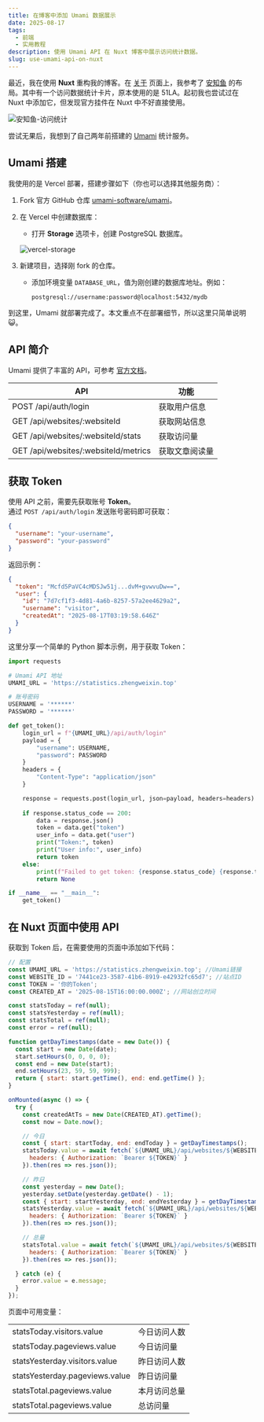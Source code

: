 ```yaml
---
title: 在博客中添加 Umami 数据展示
date: 2025-08-17
tags:
  - 前端
  - 实用教程
description: 使用 Umami API 在 Nuxt 博客中展示访问统计数据。
slug: use-umami-api-on-nuxt
---
```


最近，我在使用 **Nuxt** 重构我的博客。在 [关于](/about) 页面上，我参考了 [安知鱼](https://blog.anheyu.com/about/) 的布局。其中有一个访问数据统计卡片，原本使用的是 51LA。起初我也尝试过在 Nuxt 中添加它，但发现官方挂件在 Nuxt 中不好直接使用。

![安知鱼-访问统计](https://cdn.zhengweixin.top/blog/posts/612e9ddb40fe4c3b8f02910c93817ee9.png)

尝试无果后，我想到了自己两年前搭建的 [Umami](https://umami.is/) 统计服务。

## Umami 搭建

我使用的是 Vercel 部署，搭建步骤如下（你也可以选择其他服务商）：

1. Fork 官方 GitHub 仓库 [umami-software/umami](https://github.com/umami-software/umami)。

2. 在 Vercel 中创建数据库：
   - 打开 **Storage** 选项卡，创建 PostgreSQL 数据库。
   
   ![vercel-storage](https://cdn.zhengweixin.top/blog/posts/34df58bdbb98404cb8b82dbc55ac356d.png)

3. 新建项目，选择刚 fork 的仓库。
   - 添加环境变量 `DATABASE_URL`，值为刚创建的数据库地址。例如：
     ```
     postgresql://username:password@localhost:5432/mydb
     ```
     

到这里，Umami 就部署完成了。本文重点不在部署细节，所以这里只简单说明 😺。

## API 简介

Umami 提供了丰富的 API，可参考 [官方文档](https://umami.is/docs/api/authentication)。

| API                                   | 功能             |
| ------------------------------------ | ---------------- |
| POST /api/auth/login                  | 获取用户信息     |
| GET /api/websites/:websiteId          | 获取网站信息     |
| GET /api/websites/:websiteId/stats    | 获取访问量       |
| GET /api/websites/:websiteId/metrics  | 获取文章阅读量   |

## 获取 Token

使用 API 之前，需要先获取账号 **Token**。  
通过 `POST /api/auth/login` 发送账号密码即可获取：

```json
{
  "username": "your-username",
  "password": "your-password"
}
```

返回示例：


```json
{
  "token": "Mcfd5PaVC4cMDSJw51j...dvM+gvwvuDw==",
  "user": {
    "id": "7d7cf1f3-4d81-4a6b-8257-57a2ee4629a2",
    "username": "visitor",
    "createdAt": "2025-08-17T03:19:58.646Z"
  }
}
```

这里分享一个简单的 Python 脚本示例，用于获取 Token：

```python
import requests

# Umami API 地址
UMAMI_URL = 'https://statistics.zhengweixin.top'

# 账号密码
USERNAME = '******'
PASSWORD = '******'

def get_token():
    login_url = f"{UMAMI_URL}/api/auth/login"
    payload = {
        "username": USERNAME,
        "password": PASSWORD
    }
    headers = {
        "Content-Type": "application/json"
    }

    response = requests.post(login_url, json=payload, headers=headers)
    
    if response.status_code == 200:
        data = response.json()
        token = data.get("token")
        user_info = data.get("user")
        print("Token:", token)
        print("User info:", user_info)
        return token
    else:
        print(f"Failed to get token: {response.status_code} {response.text}")
        return None

if __name__ == "__main__":
    get_token()

```

## 在 Nuxt 页面中使用 API

获取到 Token 后，在需要使用的页面中添加如下代码：

```javascript
// 配置
const UMAMI_URL = 'https://statistics.zhengweixin.top'; //Umami链接
const WEBSITE_ID = '7441ce23-3587-41b6-8919-e42932fc65d7'; //站点ID
const TOKEN = '你的Token';
const CREATED_AT = '2025-08-15T16:00:00.000Z'; //网站创立时间

const statsToday = ref(null);
const statsYesterday = ref(null);
const statsTotal = ref(null);
const error = ref(null);

function getDayTimestamps(date = new Date()) {
  const start = new Date(date);
  start.setHours(0, 0, 0, 0);
  const end = new Date(start);
  end.setHours(23, 59, 59, 999);
  return { start: start.getTime(), end: end.getTime() };
}

onMounted(async () => {
  try {
    const createdAtTs = new Date(CREATED_AT).getTime();
    const now = Date.now();

    // 今日
    const { start: startToday, end: endToday } = getDayTimestamps();
    statsToday.value = await fetch(`${UMAMI_URL}/api/websites/${WEBSITE_ID}/stats?startAt=${startToday}&endAt=${endToday}`, {
      headers: { Authorization: `Bearer ${TOKEN}` }
    }).then(res => res.json());

    // 昨日
    const yesterday = new Date();
    yesterday.setDate(yesterday.getDate() - 1);
    const { start: startYesterday, end: endYesterday } = getDayTimestamps(yesterday);
    statsYesterday.value = await fetch(`${UMAMI_URL}/api/websites/${WEBSITE_ID}/stats?startAt=${startYesterday}&endAt=${endYesterday}`, {
      headers: { Authorization: `Bearer ${TOKEN}` }
    }).then(res => res.json());

    // 总量
    statsTotal.value = await fetch(`${UMAMI_URL}/api/websites/${WEBSITE_ID}/stats?startAt=${createdAtTs}&endAt=${now}`, {
      headers: { Authorization: `Bearer ${TOKEN}` }
    }).then(res => res.json());

  } catch (e) {
    error.value = e.message;
  }
});
```

页面中可用变量：

|                                |              |
| ------------------------------ | ------------ |
| statsToday.visitors.value      | 今日访问人数 |
| statsToday.pageviews.value     | 今日访问量   |
| statsYesterday.visitors.value  | 昨日访问人数 |
| statsYesterday.pageviews.value | 昨日访问量   |
| statsTotal.pageviews.value     | 本月访问总量 |
| statsTotal.pageviews.value     | 总访问量     |

